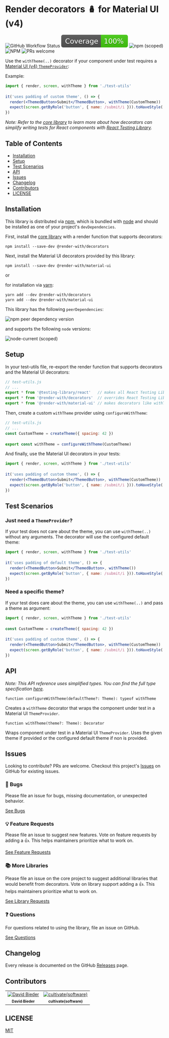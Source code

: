 # Render decorators 🪆 for Material UI (v4)

![GitHub Workflow Status](https://img.shields.io/github/actions/workflow/status/cultivate-software/render-with-material-ui/release.yml?branch=main)
![Code Coverage](docs/coverage-badge.svg)
![npm (scoped)](https://img.shields.io/npm/v/@render-with/material-ui)
![NPM](https://img.shields.io/npm/l/@render-with/material-ui)
![PRs welcome](https://img.shields.io/badge/PRs-welcome-bright%20green)

Use the `withTheme(..)` decorator if your component under test requires a [Material UI (v4) `ThemeProvider`](https://v4.mui.com/getting-started/installation/):

Example:

```jsx
import { render, screen, withTheme } from './test-utils'

it('uses padding of custom theme', () => {
  render(<ThemedButton>Submit</ThemedButton>, withTheme(CustomTheme))
  expect(screen.getByRole('button', { name: /submit/i })).toHaveStyle('padding: 42px')
})
```

_Note: Refer to the [core library](https://github.com/cultivate-software/render-with-decorators) to learn more about how decorators can simplify writing tests for React components with [React Testing Library](https://www.npmjs.com/package/@testing-library/react)._

## Table of Contents

- [Installation](#installation)
- [Setup](#setup)
- [Test Scenarios](#test-scenarios)
- [API](#api)
- [Issues](#issues)
- [Changelog](#changelog)
- [Contributors](#contributors)
- [LICENSE](#license)

## Installation

This library is distributed via [npm](https://www.npmjs.com/), which is bundled with [node](https://nodejs.org/) and should be installed as one of your project's `devDependencies`.

First, install the [core library](https://github.com/cultivate-software/render-with-decorators) with a render function that supports decorators:

```shell
npm install --save-dev @render-with/decorators
```

Next, install the Material UI decorators provided by this library:

```shell
npm install --save-dev @render-with/material-ui
```

or

for installation via [yarn](https://classic.yarnpkg.com/):

```shell
yarn add --dev @render-with/decorators
yarn add --dev @render-with/material-ui
```

This library has the following `peerDependencies`:

![npm peer dependency version](https://img.shields.io/npm/dependency-version/@render-with/material-ui/peer/@material-ui/core)

and supports the following `node` versions:

![node-current (scoped)](https://img.shields.io/node/v/@render-with/material-ui)

## Setup

In your test-utils file, re-export the render function that supports decorators and the Material UI decorators:

```javascript
// test-utils.js
// ...
export * from '@testing-library/react'   // makes all React Testing Library's exports available
export * from '@render-with/decorators'  // overrides React Testing Library's render function
export * from '@render-with/material-ui' // makes decorators like withTheme(..) available
```

Then, create a custom `withTheme` provider using `configureWithTheme`:

```javascript
// test-utils.js
// ...
const CustomTheme = createTheme({ spacing: 42 })

export const withTheme = configureWithTheme(CustomTheme)
```

And finally, use the Material UI decorators in your tests:

```jsx
import { render, screen, withTheme } from './test-utils'

it('uses padding of custom theme', () => {
  render(<ThemedButton>Submit</ThemedButton>, withTheme(CustomTheme))
  expect(screen.getByRole('button', { name: /submit/i })).toHaveStyle('padding: 42px')
})
```

## Test Scenarios

### Just need a `ThemeProvider`?

If your test does not care about the theme, you can use `withTheme(..)` without any arguments. The decorator will use the configured default theme:

```jsx
import { render, screen, withTheme } from './test-utils'

it('uses padding of default theme', () => {
  render(<ThemedButton>Submit</ThemedButton>, withTheme())
  expect(screen.getByRole('button', { name: /submit/i })).toHaveStyle('padding: 8px')
})
```

### Need a specific theme?

If your test does care about the theme, you can use `withTheme(..)` and pass a theme as argument:

```jsx
import { render, screen, withTheme } from './test-utils'

const CustomTheme = createTheme({ spacing: 42 })

it('uses padding of custom theme', () => {
  render(<ThemedButton>Submit</ThemedButton>, withTheme(CustomTheme))
  expect(screen.getByRole('button', { name: /submit/i })).toHaveStyle('padding: 42px')
})
```

## API

_Note: This API reference uses simplified types. You can find the full type specification [here](https://github.com/cultivate-software/render-with-material-ui/blob/main/types/index.d.ts)._

```
function configureWithTheme(defaultTheme?: Theme): typeof withTheme
```

Creates a `withTheme` decorator that wraps the component under test in a Material UI `ThemeProvider`.

```
function withTheme(theme?: Theme): Decorator
```

Wraps component under test in a Material UI `ThemeProvider`. Uses the given theme if provided or the configured default theme if non is provided.

## Issues

Looking to contribute? PRs are welcome. Checkout this project's [Issues](https://github.com/cultivate-software/render-with-material-ui/issues?q=is%3Aissue+is%3Aopen) on GitHub for existing issues.

### 🐛 Bugs

Please file an issue for bugs, missing documentation, or unexpected behavior.

[See Bugs](https://github.com/cultivate-software/render-with-material-ui/issues?q=is%3Aissue+label%3Abug+is%3Aopen+sort%3Acreated-desc)

### 💡 Feature Requests

Please file an issue to suggest new features. Vote on feature requests by adding a 👍. This helps maintainers prioritize what to work on.

[See Feature Requests](https://github.com/cultivate-software/render-with-material-ui/issues?q=is%3Aissue+label%3Aenhancement+sort%3Areactions-%2B1-desc+is%3Aopen)

### 📚 More Libraries

Please file an issue on the core project to suggest additional libraries that would benefit from decorators. Vote on library support adding a 👍. This helps maintainers prioritize what to work on.

[See Library Requests](https://github.com/cultivate-software/render-with-decorators/issues?q=is%3Aissue+label%3Alibrary+sort%3Areactions-%2B1-desc+is%3Aopen)

### ❓ Questions

For questions related to using the library, file an issue on GitHub.

[See Questions](https://github.com/cultivate-software/render-with-material-ui/issues?q=is%3Aissue+label%3Aquestion+sort%3Areactions-%2B1-desc)

## Changelog

Every release is documented on the GitHub [Releases](https://github.com/cultivate-software/render-with-material-ui/releases) page.

## Contributors

<table>
<tbody>
<tr>
  <td align="center">
    <a href="https://cultivate.software">
    <img alt="David Bieder" src="https://avatars.githubusercontent.com/u/9366720?v=4&s=100" />
    <br />
    <sub><b>David Bieder</b></sub>
    </a>
  </td>
  <td align="center">
    <a href="https://cultivate.software">
    <img alt="cultivate(software)" src="https://avatars.githubusercontent.com/u/31018345?v=4&s=100" />
    <br />
    <sub><b>cultivate(software)</b></sub>
    </a>
  </td>
</tr>
</tbody>
</table>

## LICENSE

[MIT](LICENSE)